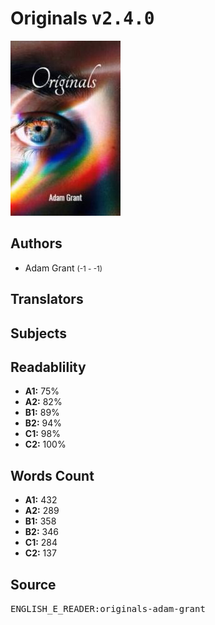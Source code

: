 # Originals <kbd>v2.4.0</kbd>

![](./cover.medium.jpg "")

## Authors


 - Adam Grant <small>(-1 - -1)</small>

## Translators



## Subjects



## Readablility


 - **A1:** 75%
 - **A2:** 82%
 - **B1:** 89%
 - **B2:** 94%
 - **C1:** 98%
 - **C2:** 100%

## Words Count


 - **A1:** 432
 - **A2:** 289
 - **B1:** 358
 - **B2:** 346
 - **C1:** 284
 - **C2:** 137

## Source


<kbd>ENGLISH_E_READER:originals-adam-grant</kbd>

